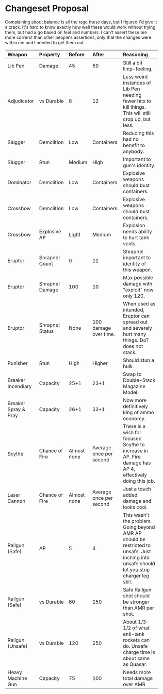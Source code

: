 # Changeset Proposal

Complaining about balance is all the rage these days, but I figured I'd give it a crack. It's hard to know exactly how well these would work without trying them, but had a go based on feel and numbers. I can't assert these are more correrct than other people's assertions, only that the changes were within me and I needed to get them out.

|Weapon|Property|Before|After|Reasoning|
|:-|:-|:-|:-|:-|
|Lib Pen|Damage|45|50|Still a bit limp-feeling.|
|Adjudicator|vs Durable|8|12|Less weird instances of Lib Pen needing fewer hits to kill things. This will still crop up, but less.|
|Slugger|Demolition|Low|Containers|Reducing this had no benefit to anybody.|
|Slugger|Stun|Medium|High|Important to gun's identity.|
|Dominator|Demolition|Low|Containers|Explosive weapons should bust containers.|
|Crossbow|Demolition|Low|Containers|Explosive weapons should bust containers.|
|Crossbow|Explosive AP|Light|Medium|Explosion needs ability to hurt tank vents.|
|Eruptor|Shrapnel Count|0|12|Shrapnel important to identity of this weapon.|
|Eruptor|Shrapnel Damage|100|10|Max possible damage with "exploit" now only 120.|
|Eruptor|Shrapnel Status|None|100 damage over time.|When used as intended, Eruptor can spread out and severely hurt many things. DoT does not stack.|
|Punisher|Stun|High|Higher|Should stun a hulk.|
|Breaker Incendiary|Capacity|25+1|23+1|Swap to Double-Stack Magazine Model.|
|Breaker Spray & Pray|Capacity|26+1|33+1|Now more definitively king of ammo economy.|
|Scythe|Chance of Fire|Almost none|Average once per second|There is a wish for focused Scythe to increase in AP. Fire damage has AP 4, effectively doing this job.|
|Laser Cannon|Chance of Fire|Almost none|Average once per second|Just a touch added damage and looks cool.|
|Railgun (Safe)|AP|5|4|This wasn't the problem. Going beyond AMR AP should be restricted to unsafe. Just inching into unsafe should let you strip charger leg still.|
|Railgun (Safe)|vs Durable|60|150|Safe Railgun shot should be stronger than AMR per shot.|
|Railgun (Unsafe)|vs Durable|120|250|About 1/3-1/2 of what anti-tank rockets can do. Unsafe charge time is about same as Quasar.|
|Heavy Machine Gun|Capacity|75|100|Needs more total damage over AMR|
